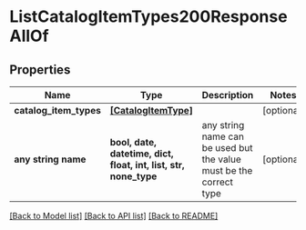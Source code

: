# ListCatalogItemTypes200ResponseAllOf


## Properties
Name | Type | Description | Notes
------------ | ------------- | ------------- | -------------
**catalog_item_types** | [**[CatalogItemType]**](CatalogItemType.md) |  | [optional] 
**any string name** | **bool, date, datetime, dict, float, int, list, str, none_type** | any string name can be used but the value must be the correct type | [optional]

[[Back to Model list]](../README.md#documentation-for-models) [[Back to API list]](../README.md#documentation-for-api-endpoints) [[Back to README]](../README.md)


